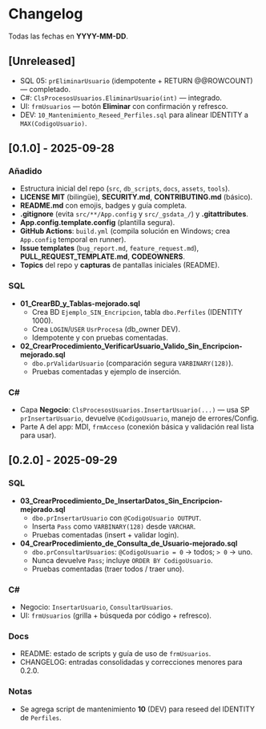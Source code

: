 # Changelog

Todas las fechas en **YYYY-MM-DD**.

## [Unreleased]
- SQL 05: `prEliminarUsuario` (idempotente + RETURN @@ROWCOUNT) — completado.
- C#: `ClsProcesosUsuarios.EliminarUsuario(int)` — integrado.
- UI: `frmUsuarios` — botón **Eliminar** con confirmación y refresco.
- DEV: `10_Mantenimiento_Reseed_Perfiles.sql` para alinear IDENTITY a `MAX(CodigoUsuario)`.


## [0.1.0] - 2025-09-28
### Añadido
- Estructura inicial del repo (`src`, `db_scripts`, `docs`, `assets`, `tools`).
- **LICENSE MIT** (bilingüe), **SECURITY.md**, **CONTRIBUTING.md** (básico).
- **README.md** con emojis, badges y guía completa.
- **.gitignore** (evita `src/**/App.config` y `src/_gsdata_/`) y **.gitattributes**.
- **App.config.template.config** (plantilla segura).
- **GitHub Actions**: `build.yml` (compila solución en Windows; crea `App.config` temporal en runner).
- **Issue templates** (`bug_report.md`, `feature_request.md`), **PULL_REQUEST_TEMPLATE.md**, **CODEOWNERS**.
- **Topics** del repo y **capturas** de pantallas iniciales (README).

### SQL
- **01_CrearBD_y_Tablas-mejorado.sql**  
  - Crea BD `Ejemplo_SIN_Encripcion`, tabla `dbo.Perfiles` (IDENTITY 1000).  
  - Crea `LOGIN`/`USER` `UsrProcesa` (db_owner DEV).  
  - Idempotente y con pruebas comentadas.
- **02_CrearProcedimiento_VerificarUsuario_Valido_Sin_Encripcion-mejorado.sql**  
  - `dbo.prValidarUsuario` (comparación segura `VARBINARY(128)`).  
  - Pruebas comentadas y ejemplo de inserción.

### C#
- Capa **Negocio**: `ClsProcesosUsuarios.InsertarUsuario(...)` — usa SP `prInsertarUsuario`, devuelve `@CodigoUsuario`, manejo de errores/Config.
- Parte A del app: MDI, `frmAcceso` (conexión básica y validación real lista para usar).

## [0.2.0] - 2025-09-29
### SQL
- **03_CrearProcedimiento_De_InsertarDatos_Sin_Encripcion-mejorado.sql**
  - `dbo.prInsertarUsuario` con `@CodigoUsuario OUTPUT`.
  - Inserta `Pass` como `VARBINARY(128)` desde `VARCHAR`.
  - Pruebas comentadas (insert + validar login).
- **04_CrearProcedimiento_de_Consulta_de_Usuario-mejorado.sql**
  - `dbo.prConsultarUsuarios`: `@CodigoUsuario = 0` → todos; `> 0` → uno.
  - Nunca devuelve `Pass`; incluye `ORDER BY CodigoUsuario`.
  - Pruebas comentadas (traer todos / traer uno).

### C#
- Negocio: `InsertarUsuario`, `ConsultarUsuarios`.
- UI: `frmUsuarios` (grilla + búsqueda por código + refresco).

### Docs
- README: estado de scripts y guía de uso de `frmUsuarios`.
- CHANGELOG: entradas consolidadas y correcciones menores para 0.2.0.

### Notas
- Se agrega script de mantenimiento **10** (DEV) para reseed del IDENTITY de `Perfiles`.